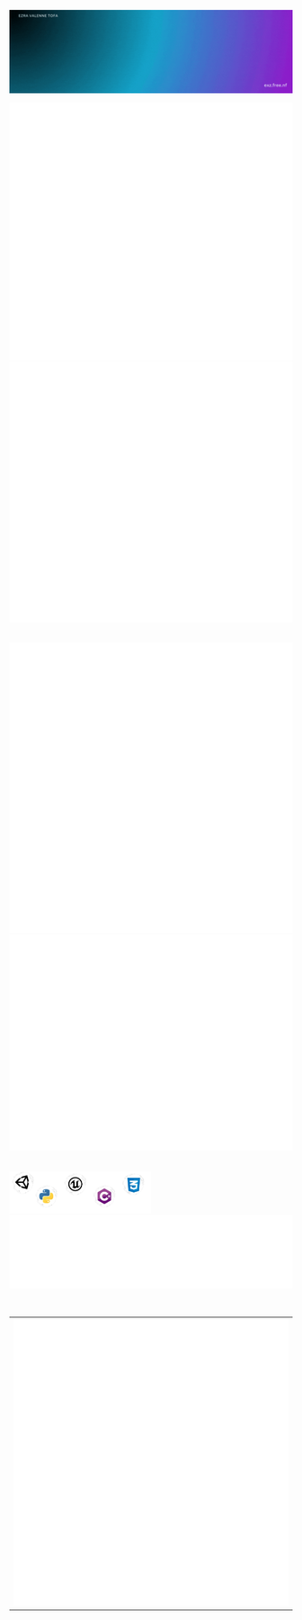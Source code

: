 ![Welcome GIF](./gif/Welcome.gif)
<div align-items="center">
<div display="flex"><img src="./metrics/metrics-core.svg"><img src="./metrics/metrics-achievements.svg"></div>
<br>
<br>
<div display="flex"><img src="./metrics/metrics-isometric.svg"><img src="./metrics/metrics-community.svg"></div>
<br>
<br>
<div display="flex"><img src="./gif/Skill.png" width="50%"><img src="./metrics/metrics-languages.svg"></div>
<br>
<br>
<div>
<table>
  <tr>
    <td>
      <img src="./metrics/metrics-pagespeed.svg" width="100%">
    </td>
  </tr>
</table>
</div>
</div>
